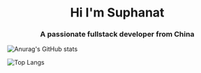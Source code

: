 <h1 align="center">Hi I'm Suphanat</h1>
<h3 align="center">A passionate fullstack developer from China</h3>

![Anurag's GitHub stats](https://github-readme-stats.vercel.app/api?username=suphanatchanlek30&theme=holi&show_icons=true)

![Top Langs](https://github-readme-stats.vercel.app/api/top-langs/?username=suphanatchanlek30&hide_progress=true)

